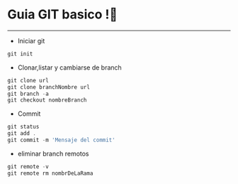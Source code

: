 # Guia GIT basico !🔔
---

- Iniciar git
```js
git init
```

- Clonar,listar y cambiarse de branch
```js
git clone url
git clone branchNombre url
git branch -a
git checkout nombreBranch
```

- Commit
```js
git status
git add .
git commit -m 'Mensaje del commit'
```

- eliminar branch remotos
```js
git remote -v 
git remote rm nombrDeLaRama
```

